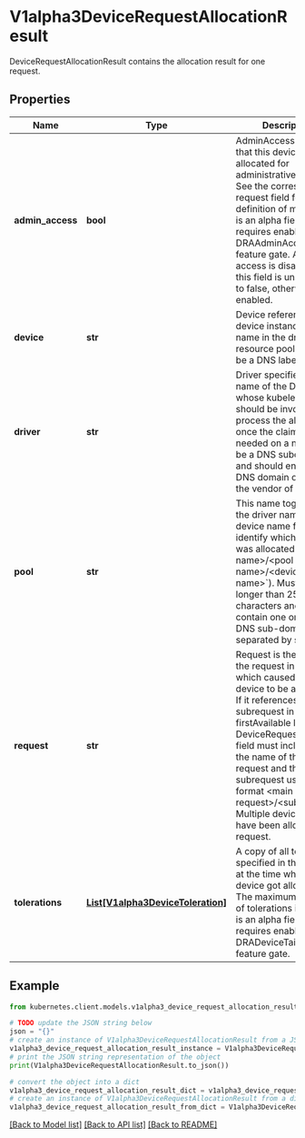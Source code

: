 # V1alpha3DeviceRequestAllocationResult

DeviceRequestAllocationResult contains the allocation result for one request.

## Properties

Name | Type | Description | Notes
------------ | ------------- | ------------- | -------------
**admin_access** | **bool** | AdminAccess indicates that this device was allocated for administrative access. See the corresponding request field for a definition of mode.  This is an alpha field and requires enabling the DRAAdminAccess feature gate. Admin access is disabled if this field is unset or set to false, otherwise it is enabled. | [optional] 
**device** | **str** | Device references one device instance via its name in the driver&#39;s resource pool. It must be a DNS label. | 
**driver** | **str** | Driver specifies the name of the DRA driver whose kubelet plugin should be invoked to process the allocation once the claim is needed on a node.  Must be a DNS subdomain and should end with a DNS domain owned by the vendor of the driver. | 
**pool** | **str** | This name together with the driver name and the device name field identify which device was allocated (&#x60;&lt;driver name&gt;/&lt;pool name&gt;/&lt;device name&gt;&#x60;).  Must not be longer than 253 characters and may contain one or more DNS sub-domains separated by slashes. | 
**request** | **str** | Request is the name of the request in the claim which caused this device to be allocated. If it references a subrequest in the firstAvailable list on a DeviceRequest, this field must include both the name of the main request and the subrequest using the format &lt;main request&gt;/&lt;subrequest&gt;.  Multiple devices may have been allocated per request. | 
**tolerations** | [**List[V1alpha3DeviceToleration]**](V1alpha3DeviceToleration.md) | A copy of all tolerations specified in the request at the time when the device got allocated.  The maximum number of tolerations is 16.  This is an alpha field and requires enabling the DRADeviceTaints feature gate. | [optional] 

## Example

```python
from kubernetes.client.models.v1alpha3_device_request_allocation_result import V1alpha3DeviceRequestAllocationResult

# TODO update the JSON string below
json = "{}"
# create an instance of V1alpha3DeviceRequestAllocationResult from a JSON string
v1alpha3_device_request_allocation_result_instance = V1alpha3DeviceRequestAllocationResult.from_json(json)
# print the JSON string representation of the object
print(V1alpha3DeviceRequestAllocationResult.to_json())

# convert the object into a dict
v1alpha3_device_request_allocation_result_dict = v1alpha3_device_request_allocation_result_instance.to_dict()
# create an instance of V1alpha3DeviceRequestAllocationResult from a dict
v1alpha3_device_request_allocation_result_from_dict = V1alpha3DeviceRequestAllocationResult.from_dict(v1alpha3_device_request_allocation_result_dict)
```
[[Back to Model list]](../README.md#documentation-for-models) [[Back to API list]](../README.md#documentation-for-api-endpoints) [[Back to README]](../README.md)


